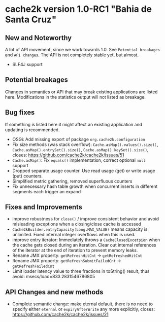 # cache2k version 1.0-RC1 "Bahia de Santa Cruz"

## New and Noteworthy

A lot of API movement, since we work towards 1.0. See `Potential breakages` and `API changes`.
The API is not completely stable yet, but almost.

- SLF4J support

## Potential breakages

Changes in semantics or API that may break existing applications are listed here. 
Modifications in the statistics output will not listed as breakage.

## Bug fixes

If something is listed here it might affect an existing application and updating is recommended.

- OSGi: Add missing export of package `org.cache2k.configuration`
- Fix size methods (was stack overflow): `Cache.asMap().values().size()`, `Cache.asMap().entrySet().size()`, `Cache.asMap().keySet().size()`, 
  closes: https://github.com/cache2k/cache2k/issues/51
- `Cache.asMap()`: Fix `equals()` implementation, correct optional `null` support
- Dropped separate usage counter. Use read usage (get) or write usage (put) counters.
- Simplified metric gathering, removed superfluous counters
- Fix unnecessary hash table growth when concurrent inserts in different segments each trigger an expand

## Fixes and Improvements

- improve robustness for `close()` / improve consistent behavior and avoid misleading exceptions when a closing/close cache is accessed
- `Cache2kBuilder.entryCapacity(Long.MAX_VALUE)` means capacity is unlimited. Fixed internal integer overflows when this is used.
- improve entry iterator: Immediately throws a `CacheClosedExcetpion` when the cache gets closed during an iteration. Clear out
  internal references of the iterator at the end of iteration to prevent memory leaks.
- Rename JMX property: `getRefreshHitCnt` -> `getRefreshedHitCnt`  
- Rename JMX property: `getRefreshSubmitFailedCnt` -> `getRefreshFailedCnt`  
- Limit loader latency value to three fractions in toString() result, thus avoid: msecs/load=833.2831546786805
 
## API Changes and new methods

- Complete semantic change: make eternal default, there is no need to specify either `eternal` or `expiryAfterWrite` any 
  more explicitly, closes: https://github.com/cache2k/cache2k/issues/21